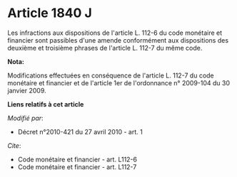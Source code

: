# Article 1840 J

Les infractions aux dispositions de l'article L. 112-6 du code monétaire et financier sont passibles d'une amende
conformément aux dispositions des deuxième et troisième phrases de l'article L. 112-7 du même code.

**Nota:**

Modifications effectuées en conséquence de l'article L. 112-7 du code monétaire et financier et de l'article 1er de
l'ordonnance n° 2009-104 du 30 janvier 2009.

**Liens relatifs à cet article**

_Modifié par_:

  - Décret n°2010-421  du 27 avril 2010 - art. 1

_Cite_:

  - Code monétaire et financier - art. L112-6
  - Code monétaire et financier - art. L112-7

